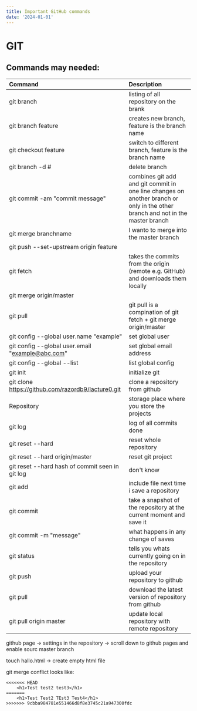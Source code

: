 ```yaml
---
title: Important GitHub commands
date: '2024-01-01'
---
```


# GIT

## Commands may needed:



| Command | Description |
| :---------------------- | :---------------------- |
git branch | listing of all repository on the brank
git branch feature | creates new branch, feature is the branch name
git checkout feature | switch to different branch, feature is the branch name
git branch -d <branchname># | delete branch
git commit -am "commit message" | combines git add and git commit in one line changes on another branch or only in the other branch and not in the master branch
git merge branchname | I wanto to merge into the master branch
git push --set-upstream origin feature |
git fetch | takes the commits from the origin (remote e.g. GitHub) and downloads them locally
git merge origin/master |
git pull | git pull is a compination of git fetch + git merge origin/master
git config --global user.name "example" | set global user
git config --global user.email "example@abc.com" | set global email address
git config --global --list | list global config
git init| initialize git
git clone https://github.com/razordb9/lacture0.git | clone a repository from github 
Repository | storage place where you store the projects
git log | log of all commits done 
git reset --hard <commit> | reset whole repository
git reset --hard origin/master | reset git project
git reset --hard hash of commit seen in git log | don't know
git add <filename> | include file next time i save a repository
git commit | take a snapshot of the repository at the current moment and save it 
git commit -m "message" | what happens in any change of saves
git status | tells you whats currently going on in the repository
git push | upload your repository to github
git pull | download the latest version of repository from github
git pull origin master | update local repository with remote repository




github page -> settings in the repository -> scroll down to github pages and enable sourc master branch


touch hallo.html -> create empty html file


git merge conflict looks like:
```git
<<<<<<< HEAD
    <h1>Test test2 test3</h1>
=======
    <h1>Test Test2 TEst3 Test4</h1>
>>>>>>> 9cbba984781e551466d8f8e3745c21a947300fdc
```

